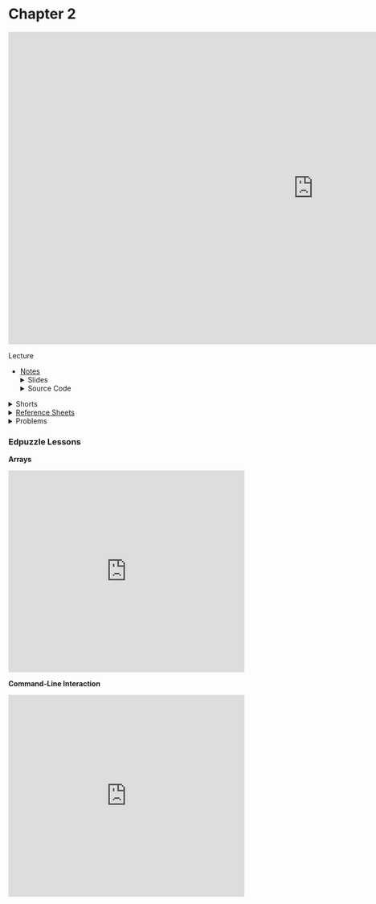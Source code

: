 # Chapter 2

<iframe width="1214" height="622" src="https://www.youtube.com/embed/8PrOp9t0PyQ" frameborder="0" allow="accelerometer; autoplay; clipboard-write; encrypted-media; gyroscope; picture-in-picture" allowfullscreen></iframe>


Lecture
<ul>
  <li><a href="https://cs50.harvard.edu/ap/2021/curriculum/x/notes/2/">Notes</a></li>
  <details><summary>Slides</summary>
  <ul>
    <li><a href="https://docs.google.com/presentation/d/1BPOm4VNOmlOLKzwOHPYR3FXEXLiJbOW3MSKdp1wMNnk/edit?usp=sharing">Google Slides</a></li>
    <li><a href="https://cdn.cs50.net/2019/fall/lectures/2/lecture2.pdf">PDF</a></li>
  </ul>
  </details>
  <details><summary>Source Code</summary>
  <ul>
    <li><a href="https://cdn.cs50.net/2019/fall/lectures/2/src2/">Index</a></li>
    <li><a href="https://cdn.cs50.net/2019/fall/lectures/2/src2.pdf">PDF</a></li>
    <li><a href="https://cdn.cs50.net/2019/fall/lectures/2/src2.zip">Zip</a></li>
  </ul>
  </details>
</ul>   


<details>  
  <summary>Shorts</summary>
  <ul>
    <li><a href="https://www.youtube.com/embed/b7-0sb-DV84">Functions</a></li>
    <li><a href="https://www.youtube.com/embed/mISkNAfWl8k">Arrays</a></li>
    <li><a href="https://www.youtube.com/embed/AI6Ccfno6Pk">Command Line Argumnets</a></li>
    <li><a href="https://www.youtube.com/embed/GiFbdVGjF9I">Variables and Scope</a></li>
   </ul>
</details>

<details>  
  <summary><a href="\ap\assets\pdfs\ch2_ref_sheets.pdf">Reference Sheets</a></summary>
  <ul>
    <li><a href="\ap\assets\pdfs\compiling.pdf">Compiling</a></li>
    <li><a href="\ap\assets\pdfs\bugs_and_debugging.pdf">Bugs and Debugging</a></li>
    <li><a href="\ap\assets\pdfs\arrays_and_strings.pdf">Arrays and Strings</a></li>
    <li><a href="\ap\assets\pdfs\command-line_interaction.pdf">Command-Line Interaction</a></li>
    <li><a href="\ap\assets\pdfs\typecasting.pdf">Typecasting</a></li>
    <li><a href="\ap\assets\pdfs\exit_codes.pdf">Exit Codes</a></li>

  </ul>
</details>

<!-- <details>  
  <summary>Labs</summary>
  <ul>
    <li><a href="https://lab.cs50.io/candib80/cs50labs/c/fahrenheit/">Fahrenheit</a></li>
    <li><a href="https://lab.cs50.io/candib80/cs50labs/c/water/">Water</a></li>
    <li><a href="https://lab.cs50.io/candib80/cs50labs/c/conditions/">Conditions</a></li>
    <li><a href="https://lab.cs50.io/candib80/cs50labs/c/square/">Square</a></li>
    <li><a href="https://lab.cs50.io/candib80/cs50labs/c/multiples/">Multiples</a></li>
    <li><a href="https://lab.cs50.io/candib80/cs50labs/c/adder/">Adder</a></li>
    <li><a href="https://lab.cs50.io/candib80/cs50labs/c/mult/">Mult</a></li>
    <li><a href="https://lab.cs50.io/candib80/cs50labs/c/myFunction/">myFunction</a></li>
  </ul>
</details> -->

<details>  
  <summary>Problems</summary>
  <ul>
    <li><a href="https://cs50.harvard.edu/ap/2021/curriculum/x/psets/2/readability/">Readability</a></li>
    <li><a href="https://cs50.harvard.edu/ap/2021/curriculum/x/psets/2/caesar/">Caesar</a>, for those less comfortable</li>
    <li><a href="https://cs50.harvard.edu/ap/2021/curriculum/x/psets/2/substitution/">Substitution</a>, for those more comfortable</li>
  </ul>
</details>

<!-- * Demos
  * [Sorting Algorithms Animations](https://www.toptal.com/developers/sorting-algorithms)
  * [What different sorting algorithms sound like](https://www.youtube.com/watch?v=t8g-iYGHpEA)

* Shorts
  * [Algorithms summary](https://www.youtube.com/watch?v=ktWL3nN38ZA)
  * [Functions](https://www.youtube.com/watch?v=b7-0sb-DV84)
  * [Debugging](https://www.youtube.com/watch?v=w4TAY2HPLEg)
  * [Arrays](https://www.youtube.com/watch?v=mISkNAfWl8k)
  * [Command line](https://www.youtube.com/watch?v=thL7ILwRNMM)
  * [Linear search](https://www.youtube.com/watch?v=TwsgCHYmbbA)
  * [Bubble sort](https://www.youtube.com/watch?v=RT-hUXUWQ2I)
  * [Insertion sort](https://www.youtube.com/watch?v=O0VbBkUvriI)
  * [Selection sort](https://www.youtube.com/watch?v=3hH8kTHFw2A)
  * [Binary search](https://www.youtube.com/watch?v=T98PIp4omUA)
  * [Recursion](https://www.youtube.com/watch?v=mz6tAJMVmfM)
  * [Call Stack](https://www.youtube.com/watch?v=aCPkszeKRa4)
  * [Merge sort](https://www.youtube.com/watch?v=Ns7tGNbtvV4)
-->

### Edpuzzle Lessons

**Arrays**  
<iframe width="470" height="402" src="https://edpuzzle.com/embed/assignments/5db6042c526f95408f4250a4/watch" frameborder="0" allowfullscreen></iframe>

**Command-Line Interaction**  
<iframe width="470" height="402" src="https://edpuzzle.com/embed/assignments/5db6f00ad49a694087d95cb2/watch" frameborder="0" allowfullscreen></iframe>

<!-- **Algorithm Summary**  
<iframe width="470" height="402" src="https://edpuzzle.com/embed/assignments/5db6f58153fc45409b150cec/watch" frameborder="0" allowfullscreen></iframe>

**Recursion**  
<iframe width="470" height="402" src="https://edpuzzle.com/embed/assignments/5db70cfb2c973e40b433e902/watch" frameborder="0" allowfullscreen></iframe> -->

